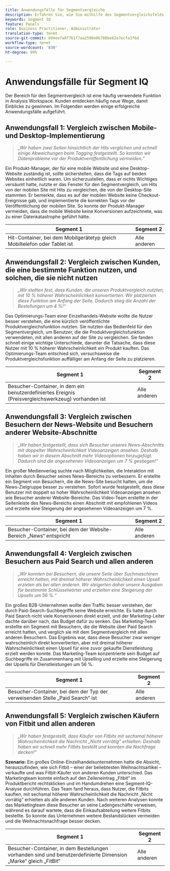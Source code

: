 ```yaml
---
title: Anwendungsfälle für Segmentvergleiche
description: Erfahren Sie, wie Sie mithilfe des Segmentvergleichsfelds Einblicke in die Marketing-Strategie gewinnen können.
keywords: Segment IQ
feature: Panels
role: Business Practitioner, Administrator
translation-type: tm+mt
source-git-commit: 894ee7a8f761f7aa2590e06708be82e7ecfa3f6d
workflow-type: tm+mt
source-wordcount: '830'
ht-degree: 99%

---
```



# Anwendungsfälle für Segment IQ

Der Bereich für den Segmentvergleich ist eine häufig verwendete Funktion in Analysis Workspace. Kunden entdecken häufig neue Wege, damit Einblicke zu gewinnen. Im Folgenden werden einige erfolgreiche Anwendungsfälle aufgeführt.

## Anwendungsfall 1: Vergleich zwischen Mobile- und Desktop-Implementierung

> *„Wir haben zwei Seiten hinsichtlich der Hits verglichen und schnell einige Abweichungen beim Tagging festgestellt. So konnten wir Datenprobleme vor der Produktveröffentlichung vermeiden.“*

Ein Produkt-Manager, der für eine mobile Website und eine Desktop-Website zuständig ist, sollte sicherstellen, dass die Tags auf beiden Websites einheitlich waren. Um sicherzustellen, dass er nichts Wichtiges versäumt hatte, nutzte er das Fenster für den Segmentvergleich, um Hits von der mobilen Site mit Hits zu vergleichen, die von der Desktop-Site stammten. Er bemerkte, dass es auf der mobilen Website keine Checkout-Ereignisse gab, und implementierte die korrekten Tags vor der Veröffentlichung der mobilen Site. So konnte der Produkt-Manager vermeiden, dass die mobile Website keine Konversionen aufzeichnete, was zu einer Datenkatastrophe geführt hätte.

| Segment 1 | Segment 2 |
|--- |--- |
| Hit-Container, bei dem Mobilgerätetyp gleich Mobiltelefon oder Tablet ist | Alle anderen |

## Anwendungsfall 2: Vergleich zwischen Kunden, die eine bestimmte Funktion nutzen, und solchen, die sie nicht nutzen

> *„Wir stellten fest, dass Kunden, die unseren Produktvergleich nutzten, mit 10 % höherer Wahrscheinlichkeit konvertierten. Wir platzierten diese Funktion am Anfang der Seite. Dadurch stieg die Anzahl der Bestellungen um 4 %!“*

Das Optimierungs-Team einer Einzelhandels-Website wollte die Nutzer besser verstehen, die eine kürzlich veröffentlichte Produktvergleichsfunktion nutzten. Sie nutzten das Bedienfeld für den Segmentvergleich, um Benutzer, die die Produktvergleichsfunktion verwendeten, mit allen anderen auf der Site zu vergleichen. Sie fanden schnell einige wichtige Unterschiede, darunter die Tatsache, dass diese Nutzer mit 10 % höherer Wahrscheinlichkeit ein Produkt kauften. Das Optimierungs-Team entschied sich, versuchsweise die Produktvergleichsfunktion auffälliger am Anfang der Seite zu platzieren.

| Segment 1 | Segment 2 |
|--- |--- |
| Besucher-Container, in dem ein benutzerdefiniertes Ereignis (Preisvergleichswerkzeug) vorhanden ist | Alle anderen |

## Anwendungsfall 3: Vergleich zwischen Besuchern der News-Website und Besuchern anderer Website-Abschnitte

> *„Wir haben festgestellt, dass sich Besucher unseres News-Abschnitts mit doppelter Wahrscheinlichkeit Videoanzeigen ansehen. Deshalb haben wir in diesem Abschnitt mehr Videooptionen hinzugefügt. Dadurch sind die angesehenen Videoanzeigen um 7 % gestiegen!“*

Ein großer Medienverlag suchte nach Möglichkeiten, die Interaktion mit Inhalten durch Besucher seines News-Bereichs zu verbessern. Er erstellte ein Segment von Besuchern, die die News-Site besucht hatten, um die News-Zielgruppe besser zu verstehen. Sofort wurde festgestellt, dass diese Benutzer mit doppelt so hoher Wahrscheinlichkeit Videoanzeigen ansehen wie Besucher anderer Website-Bereiche. Das Video-Team erstellte in der Seitenleiste des News-Bereichs einen Abschnitt mit empfohlenen Videos und erzielte eine Steigerung der angesehenen Videoanzeigen um 7 %.

| Segment 1 | Segment 2 |
|--- |--- |
| Besucher-Container, bei dem der Website-Bereich „News“ entspricht | Alle anderen |

## Anwendungsfall 4: Vergleich zwischen Besuchern aus Paid Search und allen anderen

> *„Wir konnten bei Besuchern, die unsere Seite über Suchmaschinen erreicht hatten, mit dreimal höherer Wahrscheinlichkeit einen Upsell erzielen als bei allen anderen. Wir steigerten daher unsere Ausgaben für bestimmte Schlüsselwörter und erzielten eine Steigerung der Upsells um 56 %.“*

Ein großes B2B-Unternehmen wollte den Traffic besser verstehen, der durch Paid-Search-Suchbegriffe seine Website erreichte. Es hatte durch Paid Search nicht viele Konversionen direkt erzielt, und der Marketing-Leiter dachte darüber nach, das Budget dafür zu senken. Das Marketing-Team erstellte ein Segment mit Besuchern, die die Website über Paid Search erreicht hatten, und verglich sie mit dem Segmentvergleich mit allen anderen Besuchern. Das Ergebnis war, dass diese Besucher zwar weniger wahrscheinlich direkt konvertierten, aber mit dreimal höherer Wahrscheinlichkeit einen Upsell für eine zuvor gekaufte Dienstleistung erzielt werden konnte. Das Marketing-Team konzentrierte sein Budget auf Suchbegriffe im Zusammenhang mit Upselling und erzielte eine Steigerung der Upsells für Dienstleistungen um 56 %.

| Segment 1 | Segment 2 |
|--- |--- |
| Besucher-Container, bei dem der Typ der verweisenden Stelle „Paid Search“ ist | Alle anderen |

## Anwendungsfall 5: Vergleich zwischen Käufern von Fitbit und allen anderen

> *„Wir haben festgestellt, dass Käufer von Fitbits mit sechsmal höherer Wahrscheinlichkeit die Nachricht „Nicht vorrätig“ erhielten. Deshalb haben wir schnell mehr Fitbits bestellt und konnten die Nachfrage decken!“*

**Szenario:** Ein großes Online-Einzelhandelsunternehmen hatte die Absicht, herauszufinden, wie sich Fitbit – einer der beliebtesten Weihnachtsartikel – verkaufte und was Fitbit-Käufer von anderen Kunden unterschied. Das Marketingteam konnte einfach auf den Zeileneintrag „Fitbit“ im Produktbericht rechtsklicken und im Handumdrehen eine Segment-IQ-Analyse durchführen. Das Team fand heraus, dass Nutzer, die Fitbits kauften, mit sechsmal höherer Wahrscheinlichkeit die Nachricht „Nicht vorrätig“ erhielten als alle anderen Kunden. Nach weiteren Analysen konnte das Marketingteam diese Besucher an seine Ladengeschäfte verweisen, während es darauf wartete, dass die Einkaufsabteilung weitere Fitbits bestellte. So konnte das Unternehmen weitere Bestandslücken vermeiden und die Weihnachtsnachfrage besser decken.

| Segment 1 | Segment 2 |
|--- |--- |
| Besucher-Container, in dem Bestellungen vorhanden sind und benutzerdefinierte Dimension „Marke“ gleich „FitBit“ | Alle anderen |
